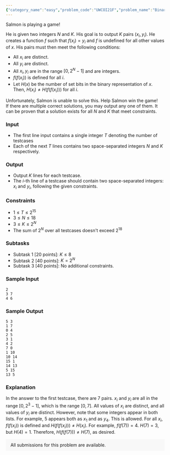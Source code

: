 ```yaml
---
{"category_name":"easy","problem_code":"UWCOI21F","problem_name":"Binary Puzzle","problemComponents":{"constraints":"","constraintsState":false,"subtasks":"","subtasksState":false,"inputFormat":"","inputFormatState":false,"outputFormat":"","outputFormatState":false,"sampleTestCases":{}},"video_editorial_url":"","languages_supported":{"0":"CPP14","1":"C","2":"JAVA","3":"PYTH 3.6","4":"CPP17","5":"PYTH","6":"PYP3","7":"CS2","8":"ADA","9":"PYPY","10":"TEXT","11":"PAS fpc","12":"NODEJS","13":"RUBY","14":"PHP","15":"GO","16":"HASK","17":"TCL","18":"PERL","19":"SCALA","20":"LUA","21":"kotlin","22":"BASH","23":"JS","24":"LISP sbcl","25":"rust","26":"PAS gpc","27":"BF","28":"CLOJ","29":"R","30":"D","31":"CAML","32":"FORT","33":"ASM","34":"swift","35":"FS","36":"WSPC","37":"LISP clisp","38":"SQL","39":"SCM guile","40":"PERL6","41":"ERL","42":"CLPS","43":"ICK","44":"NICE","45":"PRLG","46":"ICON","47":"COB","48":"SCM chicken","49":"PIKE","50":"SCM qobi","51":"ST","52":"SQLQ","53":"NEM"},"max_timelimit":1,"source_sizelimit":50000,"problem_author":"astoria","problem_tester":"","date_added":"18-12-2020","tags":{"0":"astoria","1":"easy","2":"uwcoi21"},"problem_difficulty_level":"Easy-Medium","best_tag":"","editorial_url":"https://discuss.codechef.com/problems/UWCOI21F","time":{"view_start_date":1104528600,"submit_start_date":1104528600,"visible_start_date":1104528600,"end_date":1735669800},"is_direct_submittable":false,"problemDiscussURL":"https://discuss.codechef.com/search?q=UWCOI21F","is_proctored":false,"visitedContests":{},"layout":"problem"}
---
```

Salmon is playing a game!

He is given two integers $N$ and $K$. His goal is to output $K$ pairs $(x_i,y_i)$. He creates a function $f$ such that $f(x_i) = y_i$ and $f$ is undefined for all other values of $x$. His pairs must then meet the following conditions:

- All $x_i$ are distinct.
- All $y_i$ are distinct.
- All $x_i, y_i$ are in the range $[0,2^N - 1]$ and are integers.
- $f(f(x_i))$ is defined for all $i$.
- Let $H(x)$ be the number of set bits in the binary representation of $x$. Then, $H(x_i) \neq H(f(f(x_i)))$ for all $i$.

Unfortunately, Salmon is unable to solve this. Help Salmon win the game!   
 If there are multiple correct solutions, you may output any one of them. It can be proven that a solution exists for all $N$ and $K$ that meet constraints.

### Input

- The first line input contains a single integer $T$ denoting the number of testcases
- Each of the next $T$ lines contains two space-separated integers $N$ and $K$ respectively.

### Output

- Output $K$ lines for each testcase.
- The $i$-th line of a testcase should contain two space-separated integers: $x_i$ and $y_i$, following the given constraints.

### Constraints

- $1 \leq T \leq 2^{15}$
- $3 \leq N \leq 18$ 
- $3 \leq K \leq 2^N$ 
- The sum of $2^N$ over all testcases doesn't exceed $2^{18}$

### Subtasks

- Subtask 1 [20 points]: $K \leq 8$
- Subtask 2 [40 points]: $K = 2^N$
- Subtask 3 [40 points]: No additional constraints.

### Sample Input

```
2
3 7
4 6
```

### Sample Output

```
5 3
1 7
0 4
2 5
3 1
4 2 
7 0
1 10
10 14
15 1
14 13
5 15
13 5
```

### Explanation

In the answer to the first testcase, there are 7 pairs. $x_i$ and $y_i$ are all in the range $[0,2^3 - 1]$, which is the range $[0,7]$. All values of $x_i$ are distinct, and all values of $y_i$ are distinct. However, note that some integers appear in both lists. For example, 5 appears both as $x_1$ and as $y_4$. This is allowed. For all $x_i$, $f(f(x_i))$ is defined and $H(f(f(x_i))) \neq H(x_i)$. For example, $f(f(7)) = 4$. $H(7) = 3$, but $H(4) = 1$. Therefore, $H(f(f(7))) \neq H(7)$, as desired.
<aside style='background: #f8f8f8;padding: 10px 15px;'><div>All submissions for this problem are available.</div></aside>